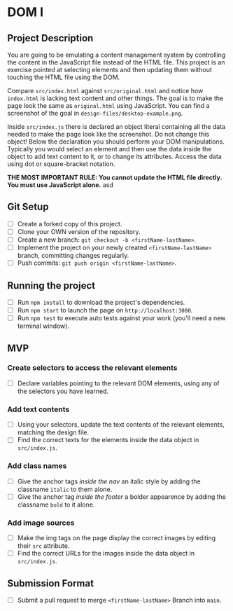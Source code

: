 # DOM I

## Project Description

You are going to be emulating a content management system by controlling the content in the JavaScript file instead of the HTML file. This project is an exercise pointed at selecting elements and then updating them without touching the HTML file using the DOM.

Compare `src/index.html` against `src/original.html` and notice how `index.html` is lacking text content and other things. The goal is to make the page look the same as `original.html` using JavaScript. You can find a screenshot of the goal in `design-files/desktop-example.png`.

Inside `src/index.js` there is declared an object literal containing all the data needed to make the page look like the screenshot. Do not change this object! Below the declaration you should perform your DOM manipulations. Typically you would select an element and then use the data inside the object to add text content to it, or to change its attributes. Access the data using dot or square-bracket notation.

**THE MOST IMPORTANT RULE: You cannot update the HTML file directly. You must use JavaScript alone.**
asd
## Git Setup

* [ ] Create a forked copy of this project.
* [ ] Clone your OWN version of the repository.
* [ ] Create a new branch: `git checkout -b <firstName-lastName>`.
* [ ] Implement the project on your newly created `<firstName-lastName>` branch, committing changes regularly.
* [ ] Push commits: `git push origin <firstName-lastName>`.

## Running the project

* [ ] Run `npm install` to download the project's dependencies.
* [ ] Run `npm start` to launch the page on `http://localhost:3000`.
* [ ] Run `npm test` to execute auto tests against your work (you'll need a new terminal window).

## MVP

### Create selectors to access the relevant elements

* [ ] Declare variables pointing to the relevant DOM elements, using any of the selectors you have learned.

### Add text contents

* [ ] Using your selectors, update the text contents of the relevant elements, matching the design file.
* [ ] Find the correct texts for the elements inside the data object in `src/index.js`.

### Add class names

* [ ] Give the anchor tags _inside the nav_ an italic style by adding the classname `italic` to them alone.
* [ ] Give the anchor tag _inside the footer_ a bolder appearence by adding the classname `bold` to it alone.

### Add image sources

* [ ] Make the img tags on the page display the correct images by editing their `src` attribute.
* [ ] Find the correct URLs for the images inside the data object in `src/index.js`.

## Submission Format

* [ ] Submit a pull request to merge `<firstName-lastName>` Branch into `main`.
